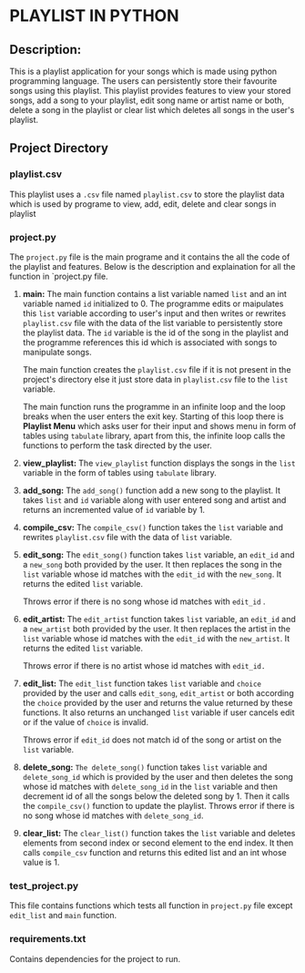 # PLAYLIST IN PYTHON
## Description: 
This is a playlist application for your songs which is made using python programming language. The users can persistently store their favourite songs using this playlist. This playlist provides features to view your stored songs, add a song to your playlist, edit song name or artist name or both, delete a song in the playlist or clear list which deletes all songs in the user's playlist.
## Project Directory
### **playlist.csv**
This playlist uses a `.csv` file named `playlist.csv` to store the playlist data which is used by programe to view, add, edit, delete and clear songs in playlist
### **project.py**
The `project.py` file is the main programe and it contains the all the code of the playlist and features. Below is the description and explaination for all the function in `project.py file.

1. **main:** The main function contains a list variable named `list` and an int variable named `id` initialized to 0. The programme edits or maipulates this `list` variable according to user's input and then writes or rewrites `playlist.csv` file with the data of the list variable to persistently store the playlist data. The `id` variable is the id of the song in the playlist and the programme references this id which is associated with songs to manipulate songs.

    The main function creates the `playlist.csv` file if it is not present in the project's directory else it just store data in `playlist.csv` file to the `list` variable.

    The main function runs the programme in an infinite loop and the loop breaks when the user enters the exit key. Starting of this loop there is **Playlist Menu** which asks user for their input and shows menu in form of tables using `tabulate` library, apart from this, the infinite loop calls the functions to perform the task directed by the user.

2. **view_playlist:** The `view_playlist` function displays the songs in the `list` variable in the form of tables using `tabulate` library.

3. **add_song:** The `add_song()` function add a new song to the playlist. It takes `list` and `id` variable along with user entered song and artist and returns an incremented value of `id` variable by 1.

4. **compile_csv:** The `compile_csv()` function takes the `list` variable and rewrites `playlist.csv` file with the data of `list` variable.

5. **edit_song:** The `edit_song()` function takes `list` variable, an `edit_id` and a `new_song` both provided by the user. It then replaces the song in the `list` variable whose id matches with the `edit_id` with the `new_song`. It returns the edited `list` variable.

    Throws error if there is no song whose id matches with `edit_id` .

6. **edit_artist:** The `edit_artist` function takes `list` variable, an `edit_id` and a `new_artist` both provided by the user. It then replaces the artist in the `list` variable whose id matches with the `edit_id` with the `new_artist`. It returns the edited `list` variable.
    
    Throws error if there is no artist whose id matches with `edit_id.`

7. **edit_list:** The `edit_list` function takes `list` variable and `choice` provided by the user and calls `edit_song`, `edit_artist` or both according the `choice` provided by the user and returns the value returned by these functions. It also returns an unchanged `list` variable if user cancels edit or if the value of `choice` is invalid.

    Throws error if `edit_id` does not match id of the song or artist on the `list` variable.

8. **delete_song:** `The delete_song()` function takes `list` variable and `delete_song_id` which is provided by the user and then deletes the song whose id matches with `delete_song_id` in the `list` variable and then decrement id of all the songs below the deleted song by 1. Then it calls the `compile_csv()` function to update the playlist. Throws error if there is no song whose id matches with `delete_song_id`.

9. **clear_list:** The `clear_list()` function takes the `list` variable and deletes elements from second index or second element to the end index. It then calls `compile_csv` function and returns this edited list and an int whose value is 1.

### **test_project.py**
This file contains functions which tests all function in `project.py` file except `edit_list` and `main` function.

### **requirements.txt**
Contains dependencies for the project to run.


   

